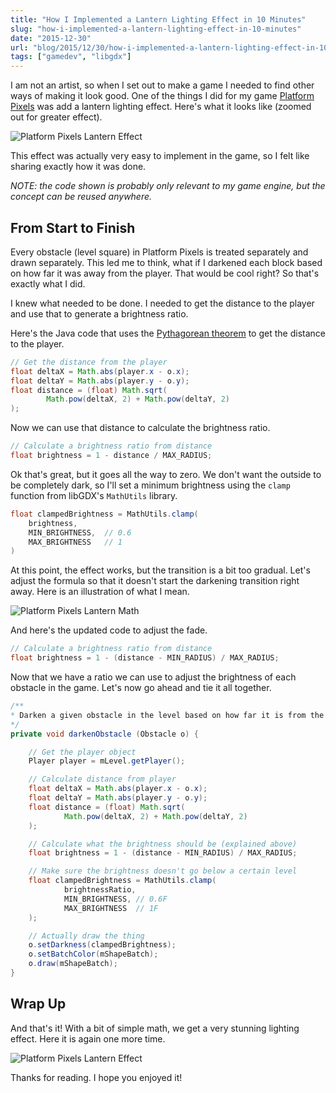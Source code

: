 ```yaml
---
title: "How I Implemented a Lantern Lighting Effect in 10 Minutes"
slug: "how-i-implemented-a-lantern-lighting-effect-in-10-minutes"
date: "2015-12-30"
url: "blog/2015/12/30/how-i-implemented-a-lantern-lighting-effect-in-10-minutes.html"
tags: ["gamedev", "libgdx"]
---
```


I am not an artist, so when I set out to make a game I needed to find other ways
of making it look good. One of the things I did for my game
[Platform Pixels](https://platformpixels.com) was add a lantern lighting effect.
Here's what it looks like (zoomed out for greater effect).

![Platform Pixels Lantern Effect](/images/lantern-effect.gif)

This effect was actually very easy to implement in the game, so I felt like
sharing exactly how it was done.

*NOTE: the code shown is probably only relevant to my game engine, but the
concept can be reused anywhere.*


## From Start to Finish

Every obstacle (level square) in Platform Pixels is treated separately and
drawn separately. This led me to think, what if I darkened each block based on
how far it was away from the player. That would be cool right? So that's exactly
what I did.

I knew what needed to be done. I needed to get the distance to the player and
use that to generate a brightness ratio.

Here's the Java code that uses the
[Pythagorean theorem](https://en.wikipedia.org/wiki/Pythagorean_theorem) to get
the distance to the player.

```java
// Get the distance from the player
float deltaX = Math.abs(player.x - o.x);
float deltaY = Math.abs(player.y - o.y);
float distance = (float) Math.sqrt(
        Math.pow(deltaX, 2) + Math.pow(deltaY, 2)
);
```

Now we can use that distance to calculate the brightness ratio.

```java
// Calculate a brightness ratio from distance
float brightness = 1 - distance / MAX_RADIUS;
```

Ok that's great, but it goes all the way to zero. We don't want the outside to
be completely dark, so I'll set a minimum brightness using the `clamp` function
from libGDX's `MathUtils` library.

```java
float clampedBrightness = MathUtils.clamp(
    brightness,
    MIN_BRIGHTNESS,  // 0.6
    MAX_BRIGHTNESS   // 1
)
```

At this point, the effect works, but the transition is a bit too gradual. Let's
adjust the formula so that it doesn't start the darkening transition right away.
Here is an illustration of what I mean.

![Platform Pixels Lantern Math](/images/lantern-math.png)

And here's the updated code to adjust the fade.

```java
// Calculate a brightness ratio from distance
float brightness = 1 - (distance - MIN_RADIUS) / MAX_RADIUS;
```

Now that we have a ratio we can use to adjust the brightness of each
obstacle in the game. Let's now go ahead and tie it all together.


```java
/**
* Darken a given obstacle in the level based on how far it is from the player
*/
private void darkenObstacle (Obstacle o) {

    // Get the player object
    Player player = mLevel.getPlayer();

    // Calculate distance from player
    float deltaX = Math.abs(player.x - o.x);
    float deltaY = Math.abs(player.y - o.y);
    float distance = (float) Math.sqrt(
            Math.pow(deltaX, 2) + Math.pow(deltaY, 2)
    );

    // Calculate what the brightness should be (explained above)
    float brightness = 1 - (distance - MIN_RADIUS) / MAX_RADIUS;

    // Make sure the brightness doesn't go below a certain level
    float clampedBrightness = MathUtils.clamp(
            brightnessRatio,
            MIN_BRIGHTNESS, // 0.6F
            MAX_BRIGHTNESS  // 1F
    );

    // Actually draw the thing
    o.setDarkness(clampedBrightness);
    o.setBatchColor(mShapeBatch);
    o.draw(mShapeBatch);
}
```

## Wrap Up

And that's it! With a bit of simple math, we get a very stunning lighting
effect. Here it is again one more time.

![Platform Pixels Lantern Effect](/images/lantern-effect.gif)

Thanks for reading. I hope you enjoyed it!
